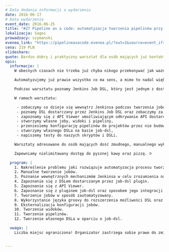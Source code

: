 ```yaml
---
# Data dodania informacji o wydarzeniu
date: 2016-06-17
# Data wydarzenia
event_date: 2016-06-25
title: "#27 Pipeline as a code: automatyzacja tworzenia pipelinów przy użyciu Jenkins Job DSL"
lokalizacja: Sages
prowadzacy: szymanski
evenea_link: "https://pipelineasacode.evenea.pl/?out=1&source=event_iframe"
cena: 219 PLN
slideshare:
quote: Bardzo dobry i praktyczny warsztat dla osób mających już kontakt z Jenkinsem.
opis:
  informacje: |
    W obecnych czasach nie trzeba już chyba nikogo przekonywać jak ważna jest automatyzacja w procesie ciągłego dostarczania oprogramowania. Od dawna automatyzujemy wszelkie etapy ww. procesu, piszemy liczne testy automatyczne odpalane w ramach zautomatyzowanego procesu budowania aplikacji, którą następnie w sposób zautomatyzowany wdrażamy na środowiska, których provisioning również przebiega w sposób zautomatyzowany. Nawet nasza JIRA potrafi automatycznie utworzyć nowy branch w repozytorium kodu źródłowego w momencie gdy rozpoczynamy prace nad nowym zadaniem.

    Automatyzujemy już prawie wszystko co ma sens, a mimo to nadal większość firm tworzy pipeliny umożliwiające przeprowadzenie zautomatyzowanego procesu budowania, testowania i wdrażania oprogramowania w sposób manualy. Jest to szczególnie dziwne w czasach wszechobecnych mikrousłóg, gdzie każdy nowy mikroserwis skutkuje utworzeniem kolejnego pipelinu.

    Podczas warsztatu poznamy Jenkins Job DSL, który jest jednym z dostępnych rozwiązań dla przedstawionej powyżej sytuacji. Job DSL pozwoli nam zautomatyzować proces tworzenia zarówno pojedynczych jobów i widoków, jak i całych pielinów. Zobaczymy również jak w jeszcze większym stopniu ułatwić automatyzację procesu tworzenia pipelinów poprzez tworzenie własnych DSLi na bazie Job DSL.

    W ramach warsztatu:

     - zobaczymy co dzieje się wewnątrz Jenkinsa podczas tworzenia jobów,
     - poznamy DSL dostarczany przez Jenkins Job DSL oraz zobaczymy za co odpowiada sam plugin,
     - zapoznamy się z API Viewer umożliwiającym odkrywanie API dostarczanego DSLa,
     - stworzymy własne joby, widoki i pipeliny,
     - przeniesiemy konfigurację pipelinów do projektów przez nie budowanych, tak aby konfiguracja specyficna dla poszególnych projektów była odseparowana od kodu generującego joby i pipeliny,
     - stworzymy własnego DSLa na bazie job-dsl,
     - napiszemy testy do naszych skryptów i DSLi.

    Warsztaty adresowane do osób mających dość żmudnego, manualnego wyklikiwania kolejnych jobów i pipelinów w Jenkinsie. Wskazana podstawowa znajomość Jenkinsa oraz języka wysokiego poziomu (np. Java, Groovy, Python).

    Zapewniamy nielimitowany dostęp do pysznej kawy oraz pizzę. ☺

  program: |
    1. Nakreślenie problemu jaki rozwiązuje automatyzacja procesu tworzenia jobów i pipelinów.
    2. Manualne tworzenie jobów.
    3. Poznanie wewnętrznych mechanizmóœ Jenkinsa w celu zrozumienia na czym polegać będzie automatyzacja ww. procesu.
    4. Zapoznanie się z DSLem dostarczanym przez job-dsl plugin.
    5. Zapoznanie się z API Viewer.
    6. Zapoznanie się z pluginem job-dsl oraz sposobem jego integracji z Jenkinsem.
    7. Tworzenie jobów w sposób zautomatyzowany.
    8. Wykorzystanie języka groovy do rozszerzenia możliwości DSL oraz samego Jenkinsa.
    9. Eksternalizacja konfiguracji jobów.
    10. Tworzenie widoków.
    11. Tworzenie pipelinów.
    12. Tworzenie własnego DSLa w oparciu o job-dsl.

  uwaga: |
    Liczba miejsc ograniczona! Organizator zastrzega sobie prawo do zmiany lokalizacji wydarzenia oraz jego odwołania w przypadku niezgłoszenia się minimalnej liczby uczestników.


---
```

